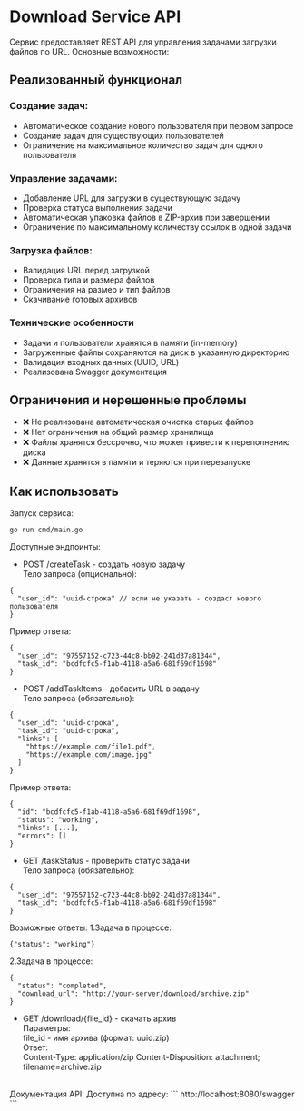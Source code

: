 # Download Service API
Сервис предоставляет REST API для управления задачами загрузки файлов по URL. Основные возможности:

## Реализованный функционал
### Создание задач:

- Автоматическое создание нового пользователя при первом запросе
- Создание задач для существующих пользователей
- Ограничение на максимальное количество задач для одного пользователя

### Управление задачами:

- Добавление URL для загрузки в существующую задачу
- Проверка статуса выполнения задачи
- Автоматическая упаковка файлов в ZIP-архив при завершении
- Ограничение по максимальному количеству ссылок в одной задачи

### Загрузка файлов:

- Валидация URL перед загрузкой
- Проверка типа и размера файлов
-  Ограничения на размер и тип файлов
- Скачивание готовых архивов

### Технические особенности

- Задачи и пользователи хранятся в памяти (in-memory)
- Загруженные файлы сохраняются на диск в указанную директорию
- Валидация входных данных (UUID, URL)
- Реализована Swagger документация

## Ограничения и нерешенные проблемы

- ❌ Не реализована автоматическая очистка старых файлов
- ❌ Нет ограничения на общий размер хранилища
- ❌ Файлы хранятся бессрочно, что может привести к переполнению диска
- ❌ Данные хранятся в памяти и теряются при перезапуске


## Как использовать
Запуск сервиса:

```
go run cmd/main.go
```
Доступные эндпоинты:

- POST /createTask - создать новую задачу <br />
Тело запроса (опционально):
```
{
  "user_id": "uuid-строка" // если не указать - создаст нового пользователя
}
```
Пример ответа:
```
{
  "user_id": "97557152-c723-44c8-bb92-241d37a81344",
  "task_id": "bcdfcfc5-f1ab-4118-a5a6-681f69df1698"
}
```
- POST /addTaskItems - добавить URL в задачу <br />
Тело запроса (обязательно):
```
{
  "user_id": "uuid-строка",
  "task_id": "uuid-строка",
  "links": [
    "https://example.com/file1.pdf",
    "https://example.com/image.jpg"
  ]
}
```
Пример ответа:
```
{
  "id": "bcdfcfc5-f1ab-4118-a5a6-681f69df1698",
  "status": "working",
  "links": [...],
  "errors": []
}
```

- GET /taskStatus - проверить статус задачи <br />
Тело запроса (обязательно):
```
{
  "user_id": "97557152-c723-44c8-bb92-241d37a81344",
  "task_id": "bcdfcfc5-f1ab-4118-a5a6-681f69df1698"
}
```
Возможные ответы:
1.Задача в процессе:
```
{"status": "working"}
```
2.Задача в процессе:
```
{
  "status": "completed",
  "download_url": "http://your-server/download/archive.zip"
}
```
- GET /download/{file_id} - скачать архив <br />
Параметры: <br />
 file_id - имя архива (формат: uuid.zip) <br />
Ответ: <br />
Content-Type: application/zip
Content-Disposition: attachment; filename=archive.zip
<br />
Документация API:
Доступна по адресу:
```
http://localhost:8080/swagger
```
